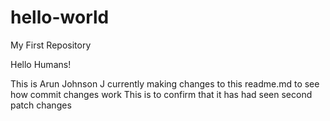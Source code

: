 # hello-world
My First Repository

Hello Humans!

This is Arun Johnson J currently making changes to this readme.md to see how commit changes work 
 This is to confirm that it has had seen second patch changes
